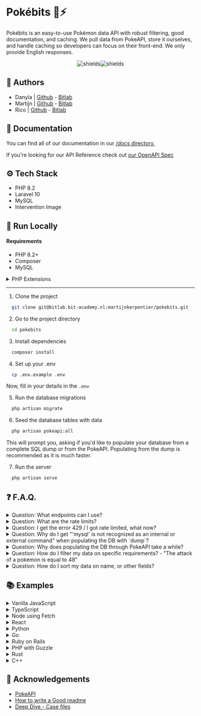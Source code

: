 # Pokébits 🐉⚡

Pokébits is an easy-to-use Pokémon data API with robust filtering, good documentation, and caching. We pull data from PokeAPI, store it ourselves, and handle caching so developers can focus on their front-end. We only provide English responses.

<p align="center"><img src="https://img.shields.io/badge/Laravel-FF2D20?style=for-the-badge&amp;logo=laravel&amp;logoColor=white" alt="shields"><img src="https://img.shields.io/badge/MySQL-00618a?style=for-the-badge&amp;logo=mysql&amp;logoColor=white" alt="shields"></p>

## 📝 Authors

-   Danyla | [Github](https://github.com/danylayasmin) - [Bitlab](https://bitlab.bit-academy.nl/danylahuntjens)
-   Martijn | [Github](https://github.com/MartijnKerpentier) - [Bitlab](https://bitlab.bit-academy.nl/martijnkerpentier)
-   Rico | [Github](https://github.com/rico-vz) - [Bitlab](https://bitlab.bit-academy.nl/ricovanzelst)

## 📄 Documentation

You can find all of our documentation in our [/docs directory.](https://bitlab.bit-academy.nl/martijnkerpentier/pokebits/-/tree/main/docs?ref_type=heads)

If you're looking for our API Reference check out [our OpenAPI Spec](#todo)

## ⚙️ Tech Stack

-   PHP 8.2
-   Laravel 10
-   MySQL
-   Intervention Image

## 🚀 Run Locally

#### Requirements

-   PHP 8.2+
-   Composer
-   MySQL
<details>
<summary>PHP Extensions</summary>

-   PHP-GD _or_ PHP-Imagick
-   Ctype PHP Extension
-   cURL PHP Extension
-   DOM PHP Extension
-   Fileinfo PHP Extension
-   Filter PHP Extension
-   Hash PHP Extension
-   Mbstring PHP Extension
-   OpenSSL PHP Extension
-   PCRE PHP Extension
-   PDO PHP Extension
-   Session PHP Extension
-   Tokenizer PHP Extension
-   XML PHP Extension
</details>

---

1. Clone the project

```bash
  git clone git@bitlab.bit-academy.nl:martijnkerpentier/pokebits.git
```

2. Go to the project directory

```bash
  cd pokebits
```

3. Install dependencies

```bash
  composer install
```

4. Set up your .env

```bash
  cp .env.example .env
```

Now, fill in your details in the `.env`

5. Run the database migrations

```bash
  php artisan migrate
```

6. Seed the database tables with data

```bash
  php artisan pokeapi:all
```

This will prompt you, asking if you'd like to populate your database from a complete SQL dump or from the PokeAPI.
Populating from the dump is recommended as it is much faster. 

7. Run the server

```bash
  php artisan serve
```

## ❓ F.A.Q.

<details>
<summary>Question: What endpoints can I use?</summary>

Answer: You can find all of our endpoints in our OpenAPI spec which you can find at /docs/api.
</details>

<details>
<summary>Question: What are the rate limits?</summary>

Answer: The current rate limit for each endpoint is 150 requests per minute. To track the ratelimits you can check the HTTP headers. X-RateLimit-Limit which shows you the total and X-RateLimit-Remaining which is how many requests you have remaining.
</details>

<details>
<summary>Question: I get the error 429 / I got rate limited, what now?</summary>

Answer: Don't worry. The rate limit isn't permanent. Please wait a few minutes and try again.
</details>

<details>
<summary>Question: Why do I get "'mysql' is not recognized as an internal or external command" when populating the DB with `dump`?</summary>

Answer: To populate the database, it calls the process "mysql" from the command line. If you have MySQL installed but you still get this error, it means it's not added to path. To add it, find the location of `mysql.exe` and add it to path [guide here ](https://www.architectryan.com/2018/03/17/add-to-the-path-on-windows-10/).
</details>

<details>
<summary>Question: Why does populating the DB through PokeAPI take a while?</summary>

Answer: When populating the database using the PokeAPI commands, it takes a while. This is because it'll make a bunch of requests to PokeAPI to request the information and inserts it. The dump option is much faster and the dump is updated every game release, so it'll be up-to-date.
</details>

<details><summary>Question: How do I filter my data on specific requirements? - "The attack of a pokemon is equal to 48"</summary>

Answer: When wanting to filter, type the applied filters in the search bar, next to the url.
"localhost:8000/api/pokemon?attack=48".

With multiple filters, type '&' between each filter: "localhost:8000/api/pokemon?attack=48&height=5".
</details>

<details><summary>Question: How do I sort my data on name, or other fields?</summary>

Answer: When wanting to sort, type the sorting field in the search bar, next to the url.
"localhost:8000/api/pokemon?sort=name".

It is not possible to sort in more than one way.
</details>

## 📚 Examples
<details>
<summary>Vanilla JavaScript</summary>

```javascript
fetch('<POKEBITS_URL>/api/pokemon')
  .then(response => response.json())
  .then(data => {
    console.log(data);
  })
  .catch(error => {
    console.error('Error:', error);
  });
```
</details>

<details>
<summary>TypeScript</summary>

```typescript
interface Pokemon {
    id: number;
    name: string;
    type: string;
    // Add more properties as per your API response structure
}

interface ApiResponse {
    count: number;
    results: Pokemon[];
    // Add more properties as per your API response structure
}

async function fetchPokemonData(): Promise<void> {
    try {
        const response = await fetch('<POKEBITS_URL>/api/pokemon');
        if (!response.ok) {
            throw new Error(`Request failed with status: ${response.status}`);
        }
        const data: ApiResponse = await response.json();
        console.log(data.results); // Access the array of Pokémon
    } catch (error) {
        console.error('Error:', error);
    }
}

fetchPokemonData();
```
</details>

<details>
<summary>Node using Fetch</summary>

```javascript
const fetch = require('node-fetch');

fetch('<POKEBITS_URL>/api/pokemon')
  .then(response => response.json())
  .then(data => {
    console.log(data);
  })
  .catch(error => {
    console.error('Error:', error);
  });
```
</details>

<details>
<summary>React</summary>

```javascript
import React, { useEffect } from 'react';

function PokemonComponent() {
  useEffect(() => {
    fetch('<POKEBITS_URL>/api/pokemon')
      .then(response => response.json())
      .then(data => {
        console.log(data);
      })
      .catch(error => {
        console.error('Error:', error);
      });
  }, []);

  return <div>Pokemon Component</div>;
}

export default PokemonComponent;
```
</details>

<details>
<summary>Python</summary>

```python
import requests

response = requests.get('<POKEBITS_URL>/api/pokemon')
if response.status_code == 200:
    data = response.json()
    print(data)
else:
    print('Error:', response.status_code)
```
</details>

<details>
<summary>Go</summary>

```go
package main

import (
	"fmt"
	"io/ioutil"
	"net/http"
)

func main() {
	resp, err := http.Get("<POKEBITS_URL>/api/pokemon")
	if err != nil {
		fmt.Println("Error:", err)
		return
	}
	defer resp.Body.Close()

	body, err := ioutil.ReadAll(resp.Body)
	if err != nil {
		fmt.Println("Error:", err)
		return
	}

	fmt.Println(string(body))
}
```
</details>

<details>
<summary>Ruby on Rails</summary>

```ruby
require 'net/http'
require 'json'

url = URI('<POKEBITS_URL>/api/pokemon')
response = Net::HTTP.get(url)
data = JSON.parse(response)
puts data
```
</details>

<details>
<summary>PHP with Guzzle</summary>

```php
<?php
require 'vendor/autoload.php';

$client = new \GuzzleHttp\Client();
$response = $client->request('GET', '<POKEBITS_URL>/api/pokemon');
$data = json_decode($response->getBody(), true);
print_r($data);
```
</details>

<details>
<summary>Rust</summary>

```rust
extern crate reqwest;

fn main() {
    let url = "<POKEBITS_URL>/api/pokemon";
    let response = reqwest::blocking::get(url).expect("Failed to get a response");
    
    if response.status().is_success() {
        let body = response.text().expect("Failed to get response body");
        println!("{}", body);
    } else {
        println!("Error: {:?}", response.status());
    }
}
```
</details>

<details>
<summary>C++</summary>

```cpp
#include <iostream>
#include <curl/curl.h>
#include <string>

int main() {
  CURL *curl;
  CURLcode res;
  std::string url = "<POKEBITS_URL>/api/pokemon";

  curl = curl_easy_init();
  if (curl) {
    curl_easy_setopt(curl, CURLOPT_URL, url.c_str());

    res = curl_easy_perform(curl);
    if (res != CURLE_OK) {
      fprintf(stderr, "curl_easy_perform() failed: %s\n", curl_easy_strerror(res));
    }

    curl_easy_cleanup(curl);
  }

  return 0;
}
```
</details>



## 👏 Acknowledgements

-   [PokeAPI](https://pokeapi.co/)
-   [How to write a Good readme](https://bulldogjob.com/news/449-how-to-write-a-good-readme-for-your-github-project)
-   [Deep Dive - Case files](https://bitacademy.notion.site/Deep-Dive-Pok-mon-4c6febe20a2c4184843165486f846f9f)
